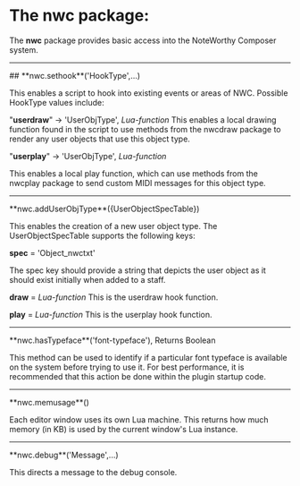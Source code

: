# **The nwc package:**

The **nwc** package provides basic access into the NoteWorthy Composer system.

<hr>
## **nwc.sethook**('HookType',...)

This enables a script to hook into existing events or areas of NWC. Possible HookType values include:

  "**userdraw**" -> 'UserObjType', _Lua-function_
  This enables a local drawing function found in the script to use methods from the nwcdraw package to render any user objects that use this object type.
  
  "**userplay**" -> 'UserObjType', _Lua-function_
  
  This enables a local play function, which can use methods from the nwcplay package to send custom MIDI messages for this object type.
  
<hr>
**nwc.addUserObjType**({UserObjectSpecTable})
  
This enables the creation of a new user object type. The UserObjectSpecTable supports the following keys:

  **spec** = 'Object_nwctxt'
  
  The spec key should provide a string that depicts the user object as it should exist initially when added to a staff.
  
  **draw** = _Lua-function_
  This is the userdraw hook function.
  
  **play** = _Lua-function_
  This is the userplay hook function.

<hr>
**nwc.hasTypeface**('font-typeface'), Returns Boolean

This method can be used to identify if a particular font typeface is available on the system before trying to use it. For best performance, it is recommended that this action be done within the plugin startup code.

<hr>
**nwc.memusage**()

Each editor window uses its own Lua machine. This returns how much memory (in KB) is used by the current window's Lua instance.

<hr>
**nwc.debug**('Message',...)

This directs a message to the debug console.
